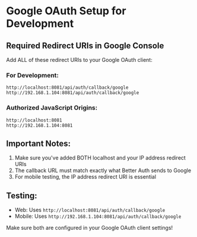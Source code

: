 # Google OAuth Setup for Development

## Required Redirect URIs in Google Console

Add ALL of these redirect URIs to your Google OAuth client:

### For Development:
```
http://localhost:8081/api/auth/callback/google
http://192.168.1.104:8081/api/auth/callback/google
```

### Authorized JavaScript Origins:
```
http://localhost:8081
http://192.168.1.104:8081
```

## Important Notes:

1. Make sure you've added BOTH localhost and your IP address redirect URIs
2. The callback URL must match exactly what Better Auth sends to Google
3. For mobile testing, the IP address redirect URI is essential

## Testing:
- Web: Uses `http://localhost:8081/api/auth/callback/google`
- Mobile: Uses `http://192.168.1.104:8081/api/auth/callback/google`

Make sure both are configured in your Google OAuth client settings!